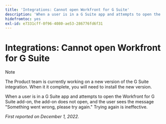```yaml
---
title: 'Integrations: Cannot open Workfront for G Suite'
description: 'When a user is in a G Suite app and attempts to open the Workfront for G Suite add-on, the add-on does not open, and the user sees the message Something went wrong, please try again. Trying again is ineffective. '
hidefromtoc: yes
exl-id: e7331cff-0f96-4080-ae53-286776fd6f31
---
```

# Integrations: Cannot open Workfront for G Suite

<!--Converted to Story-->

>[!NOTE]
>
>The Product team is currently working on a new version of the G Suite integration. When it it complete, you will need to install the new version. 

When a user is in a G Suite app and attempts to open the Workfront for G Suite add-on, the add-on does not open, and the user sees the message "Something went wrong, please try again." Trying again is ineffective. 

_First reported on December 1, 2022._
